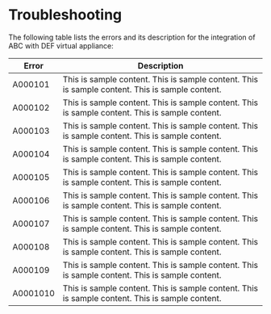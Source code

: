 [title]: # (Troubleshooting)
[tags]: # (introduction)
[priority]: # (500)

# Troubleshooting

The following table lists the errors and its description for the integration of ABC with DEF virtual appliance:

| Error | Description |
| ----- |  ---------- |
|  A000101  |  This is sample content. This is sample content. This is sample content. This is sample content. |
|  A000102  |  This is sample content. This is sample content. This is sample content. This is sample content. | 
|  A000103  |  This is sample content. This is sample content. This is sample content. This is sample content. |              
|  A000104  |  This is sample content. This is sample content. This is sample content. This is sample content. |
|  A000105  |  This is sample content. This is sample content. This is sample content. This is sample content. | 
|  A000106  |  This is sample content. This is sample content. This is sample content. This is sample content. |             
|  A000107  |  This is sample content. This is sample content. This is sample content. This is sample content. |
|  A000108  |  This is sample content. This is sample content. This is sample content. This is sample content. | 
|  A000109  |  This is sample content. This is sample content. This is sample content. This is sample content. |  
|  A0001010  |  This is sample content. This is sample content. This is sample content. This is sample content. |
                     